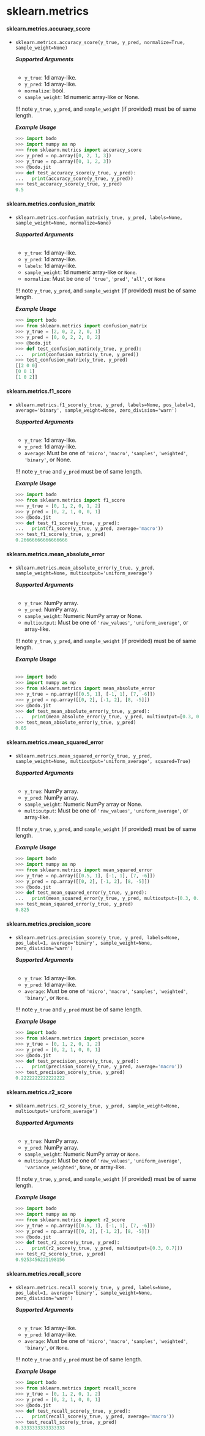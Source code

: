 # sklearn.metrics

#### sklearn.metrics.accuracy_score

- `sklearn.metrics.accuracy_score(y_true, y_pred, normalize=True, sample_weight=None)`

  ***Supported Arguments***
  <br>
  <br>

  - `y_true`: 1d array-like.
  - `y_pred`: 1d array-like.
  - `normalize`: bool.
  - `sample_weight`: 1d numeric array-like or None.

  !!! note
  `y_true`, `y_pred`, and `sample_weight` (if provided) must be of
  same length.

  ***Example Usage***

  ```py
  >>> import bodo
  >>> import numpy as np
  >>> from sklearn.metrics import accuracy_score
  >>> y_pred = np.array([0, 2, 1, 3])
  >>> y_true = np.array([0, 1, 2, 3])
  >>> @bodo.jit
  >>> def test_accuracy_score(y_true, y_pred):
  ...   print(accuracy_score(y_true, y_pred))
  >>> test_accuracy_score(y_true, y_pred)
  0.5
  ```

#### sklearn.metrics.confusion_matrix

- `sklearn.metrics.confusion_matrix(y_true, y_pred, labels=None, sample_weight=None, normalize=None)`

  ***Supported Arguments***
  <br>
  <br>

  - `y_true`: 1d array-like.
  - `y_pred`: 1d array-like.
  - `labels`: 1d array-like.
  - `sample_weight`: 1d numeric array-like or `None`.
  - `normalize`: Must be one of `'true'`, `'pred'`, `'all'`, or `None`

  !!! note
  `y_true`, `y_pred`, and `sample_weight` (if provided) must be of
  same length.

  ***Example Usage***

  ```py
  >>> import bodo
  >>> from sklearn.metrics import confusion_matrix
  >>> y_true = [2, 0, 2, 2, 0, 1]
  >>> y_pred = [0, 0, 2, 2, 0, 2]
  >>> @bodo.jit
  >>> def test_confusion_matirx(y_true, y_pred):
  ...   print(confusion_matrix(y_true, y_pred))
  >>> test_confusion_matrix(y_true, y_pred)
  [[2 0 0]
  [0 0 1]
  [1 0 2]]
  ```

#### sklearn.metrics.f1_score

- `sklearn.metrics.f1_score(y_true, y_pred, labels=None, pos_label=1, average='binary', sample_weight=None, zero_division='warn')`

  ***Supported Arguments***
  <br>
  <br>

  - `y_true`: 1d array-like.
  - `y_pred`: 1d array-like.
  - `average`: Must be one of `'micro'`, `'macro'`, `'samples'`,
    `'weighted'`, `'binary'`, or None.

  !!! note
  `y_true` and `y_pred` must be of same length.

  ***Example Usage***

  ```py
  >>> import bodo
  >>> from sklearn.metrics import f1_score
  >>> y_true = [0, 1, 2, 0, 1, 2]
  >>> y_pred = [0, 2, 1, 0, 0, 1]
  >>> @bodo.jit
  >>> def test_f1_score(y_true, y_pred):
  ...   print(f1_score(y_true, y_pred, average='macro'))
  >>> test_f1_score(y_true, y_pred)
  0.26666666666666666
  ```

#### sklearn.metrics.mean_absolute_error

- `sklearn.metrics.mean_absolute_error(y_true, y_pred, sample_weight=None, multioutput='uniform_average')`

  ***Supported Arguments***
  <br>
  <br>

  - `y_true`: NumPy array.
  - `y_pred`: NumPy array.
  - `sample_weight`: Numeric NumPy array or None.
  - `multioutput`: Must be one of `'raw_values'`,
    `'uniform_average'`, or array-like.

  !!! note
  `y_true`, `y_pred`, and `sample_weight` (if provided) must be of
  same length.

  ***Example Usage***
  <br>
  <br>

  ```py
  >>> import bodo
  >>> import numpy as np
  >>> from sklearn.metrics import mean_absolute_error
  >>> y_true = np.array([[0.5, 1], [-1, 1], [7, -6]])
  >>> y_pred = np.array([[0, 2], [-1, 2], [8, -5]])
  >>> @bodo.jit
  >>> def test_mean_absolute_error(y_true, y_pred):
  ...   print(mean_absolute_error(y_true, y_pred, multioutput=[0.3, 0.7]))
  >>> test_mean_absolute_error(y_true, y_pred)
  0.85
  ```

#### sklearn.metrics.mean_squared_error

- `sklearn.metrics.mean_squared_error(y_true, y_pred, sample_weight=None, multioutput='uniform_average', squared=True)`

  ***Supported Arguments***
  <br>
  <br>

  - `y_true`: NumPy array.
  - `y_pred`: NumPy array.
  - `sample_weight`: Numeric NumPy array or None.
  - `multioutput`: Must be one of `'raw_values'`,
    `'uniform_average'`, or array-like.

  !!! note
  `y_true`, `y_pred`, and `sample_weight` (if provided) must be of
  same length.

  ***Example Usage***

  ```py
  >>> import bodo
  >>> import numpy as np
  >>> from sklearn.metrics import mean_squared_error
  >>> y_true = np.array([[0.5, 1], [-1, 1], [7, -6]])
  >>> y_pred = np.array([[0, 2], [-1, 2], [8, -5]])
  >>> @bodo.jit
  >>> def test_mean_squared_error(y_true, y_pred):
  ...   print(mean_squared_error(y_true, y_pred, multioutput=[0.3, 0.7]))
  >>> test_mean_squared_error(y_true, y_pred)
  0.825
  ```

#### sklearn.metrics.precision_score

- `sklearn.metrics.precision_score(y_true, y_pred, labels=None, pos_label=1, average='binary', sample_weight=None, zero_division='warn')`

  ***Supported Arguments***
  <br>
  <br>

  - `y_true`: 1d array-like.
  - `y_pred`: 1d array-like.
  - `average`: Must be one of `'micro'`, `'macro'`, `'samples'`,
    `'weighted'`, `'binary'`, or `None`.

  !!! note
  `y_true` and `y_pred` must be of same length.

  ***Example Usage***

  ```py
  >>> import bodo
  >>> from sklearn.metrics import precision_score
  >>> y_true = [0, 1, 2, 0, 1, 2]
  >>> y_pred = [0, 2, 1, 0, 0, 1]
  >>> @bodo.jit
  >>> def test_precision_score(y_true, y_pred):
  ...   print(precision_score(y_true, y_pred, average='macro'))
  >>> test_precision_score(y_true, y_pred)
  0.2222222222222222
  ```

#### sklearn.metrics.r2_score

- `sklearn.metrics.r2_score(y_true, y_pred, sample_weight=None, multioutput='uniform_average')`

  ***Supported Arguments***
  <br>
  <br>

  - `y_true`: NumPy array.
  - `y_pred`: NumPy array.
  - `sample_weight`: Numeric NumPy array or `None`.
  - `multioutput`: Must be one of `'raw_values'`,
    `'uniform_average'`, `'variance_weighted'`, `None`, or
    array-like.

  !!! note
  `y_true`, `y_pred`, and `sample_weight` (if provided) must be of
  same length.

  ***Example Usage***

  ```py
  >>> import bodo
  >>> import numpy as np
  >>> from sklearn.metrics import r2_score
  >>> y_true = np.array([[0.5, 1], [-1, 1], [7, -6]])
  >>> y_pred = np.array([[0, 2], [-1, 2], [8, -5]])
  >>> @bodo.jit
  >>> def test_r2_score(y_true, y_pred):
  ...   print(r2_score(y_true, y_pred, multioutput=[0.3, 0.7]))
  >>> test_r2_score(y_true, y_pred)
  0.9253456221198156
  ```

#### sklearn.metrics.recall_score

- `sklearn.metrics.recall_score(y_true, y_pred, labels=None, pos_label=1, average='binary', sample_weight=None, zero_division='warn')`

  ***Supported Arguments***
  <br>
  <br>

  - `y_true`: 1d array-like.
  - `y_pred`: 1d array-like.
  - `average`: Must be one of `'micro'`, `'macro'`, `'samples'`,
    `'weighted'`, `'binary'`, or `None`.

  !!! note
  `y_true` and `y_pred` must be of same length.

  ***Example Usage***

  ```py
  >>> import bodo
  >>> from sklearn.metrics import recall_score
  >>> y_true = [0, 1, 2, 0, 1, 2]
  >>> y_pred = [0, 2, 1, 0, 0, 1]
  >>> @bodo.jit
  >>> def test_recall_score(y_true, y_pred):
  ...   print(recall_score(y_true, y_pred, average='macro'))
  >>> test_recall_score(y_true, y_pred)
  0.3333333333333333
  ```
